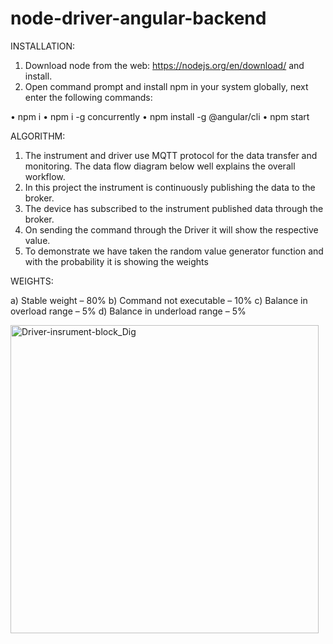 # node-driver-angular-backend

INSTALLATION:
1.	Download node from the web: https://nodejs.org/en/download/ and install.
2.	Open command prompt and install npm in your system globally, next enter the following commands:

•	npm i
•	npm i -g concurrently
•	npm install -g @angular/cli
•	npm start



ALGORITHM:
1.	The instrument and driver use MQTT protocol for the data transfer and monitoring. The data flow diagram below well explains the overall workflow.
2.	In this project the instrument is continuously publishing the data to the broker.
3.	The device has subscribed to the instrument published data through the broker.
4.	On sending the command through the Driver it will show the respective value.
5.	To demonstrate we have taken the random value generator function and with the probability it is showing the weights

WEIGHTS:

a)	Stable weight – 80%
b)	Command not executable – 10%
c)	Balance in overload range – 5%
d)	Balance in underload range – 5%




 
 <img width="493" alt="Driver-insrument-block_Dig" src="https://user-images.githubusercontent.com/53856363/183771555-fe4cf56c-45bf-4825-9fd0-556b8af09e58.png">
